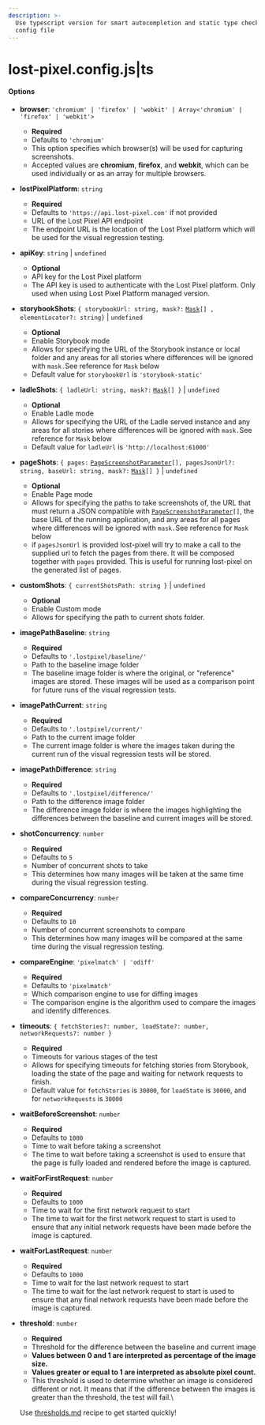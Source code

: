 ```yaml
---
description: >-
  Use typescript version for smart autocompletion and static type check of your
  config file
---
```


# lost-pixel.config.js|ts

#### Options

* **browser**: `'chromium' | 'firefox' | 'webkit' | Array<'chromium' | 'firefox' | 'webkit'>`
  * **Required**
  * Defaults to `'chromium'`
  * This option specifies which browser(s) will be used for capturing screenshots.
  * Accepted values are **chromium**, **firefox**, and **webkit**, which can be used individually or as an array for multiple browsers.
* **lostPixelPlatform**: `string`
  * **Required**
  * Defaults to `'https://api.lost-pixel.com'` if not provided
  * URL of the Lost Pixel API endpoint
  * The endpoint URL is the location of the Lost Pixel platform which will be used for the visual regression testing.
* **apiKey**: `string` | `undefined`
  * **Optional**
  * API key for the Lost Pixel platform
  * The API key is used to authenticate with the Lost Pixel platform. Only used when using Lost Pixel Platform managed version.
* **storybookShots**: `{ storybookUrl: string, mask?:` [`Mask`](mask.md)`[] , elementLocator?: string}` | `undefined`
  * **Optional**
  * Enable Storybook mode
  * Allows for specifying the URL of the Storybook instance or local folder and any areas for all stories where differences will be ignored with `mask.`See reference for `Mask` below
  * Default value for `storybookUrl` is `'storybook-static'`
* **ladleShots**: `{ ladleUrl: string, mask?:` [`Mask`](mask.md)`[] }` | `undefined`
  * **Optional**
  * Enable Ladle mode
  * Allows for specifying the URL of the Ladle served instance and any areas for all stories where differences will be ignored with `mask.`See reference for `Mask` below
  * Default value for `ladleUrl` is `'http://localhost:61000'`
* **pageShots**: `{ pages:` [`PageScreenshotParameter`](pagescreenshotparameter.md)`[], pagesJsonUrl?: string, baseUrl: string, mask?:` [`Mask`](mask.md)`[] }` | `undefined`
  * **Optional**
  * Enable Page mode
  * Allows for specifying the paths to take screenshots of, the URL that must return a JSON compatible with [`PageScreenshotParameter`](pagescreenshotparameter.md)`[]`, the base URL of the running application, and any areas for all pages where differences will be ignored with `mask.`See reference for `Mask` below
  * if `pagesJsonUrl` is provided lost-pixel will try to make a call to the supplied url to fetch the pages from there. It will be composed together with `pages` provided. This is useful for running lost-pixel on the generated list of pages.
* **customShots**: `{ currentShotsPath: string }` | `undefined`
  * **Optional**
  * Enable Custom mode
  * Allows for specifying the path to current shots folder.
* **imagePathBaseline**: `string`
  * **Required**
  * Defaults to `'.lostpixel/baseline/'`
  * Path to the baseline image folder
  * The baseline image folder is where the original, or "reference" images are stored. These images will be used as a comparison point for future runs of the visual regression tests.
* **imagePathCurrent**: `string`
  * **Required**
  * Defaults to `'.lostpixel/current/'`
  * Path to the current image folder
  * The current image folder is where the images taken during the current run of the visual regression tests will be stored.
* **imagePathDifference**: `string`
  * **Required**
  * Defaults to `'.lostpixel/difference/'`
  * Path to the difference image folder
  * The difference image folder is where the images highlighting the differences between the baseline and current images will be stored.
* **shotConcurrency**: `number`
  * **Required**
  * Defaults to `5`
  * Number of concurrent shots to take
  * This determines how many images will be taken at the same time during the visual regression testing.
* **compareConcurrency**: `number`
  * **Required**
  * Defaults to `10`
  * Number of concurrent screenshots to compare
  * This determines how many images will be compared at the same time during the visual regression testing.
* **compareEngine**: `'pixelmatch' | 'odiff'`
  * **Required**
  * Defaults to `'pixelmatch'`
  * Which comparison engine to use for diffing images
  * The comparison engine is the algorithm used to compare the images and identify differences.
* **timeouts**: `{ fetchStories?: number, loadState?: number, networkRequests?: number }`
  * **Required**
  * Timeouts for various stages of the test
  * Allows for specifying timeouts for fetching stories from Storybook, loading the state of the page and waiting for network requests to finish.
  * Default value for `fetchStories` is `30000`, for `loadState` is `30000`, and for `networkRequests` is `30000`
* **waitBeforeScreenshot**: `number`
  * **Required**
  * Defaults to `1000`
  * Time to wait before taking a screenshot
  * The time to wait before taking a screenshot is used to ensure that the page is fully loaded and rendered before the image is captured.
* **waitForFirstRequest**: `number`
  * **Required**
  * Defaults to `1000`
  * Time to wait for the first network request to start
  * The time to wait for the first network request to start is used to ensure that any initial network requests have been made before the image is captured.
* **waitForLastRequest**: `number`
  * **Required**
  * Defaults to `1000`
  * Time to wait for the last network request to start
  * The time to wait for the last network request to start is used to ensure that any final network requests have been made before the image is captured.
*   **threshold**: `number`

    * **Required**
    * Threshold for the difference between the baseline and current image
    * **Values between 0 and 1 are interpreted as percentage of the image size.**
    * **Values greater or equal to 1 are interpreted as absolute pixel count.**
    * This threshold is used to determine whether an image is considered different or not. It means that if the difference between the images is greater than the threshold, the test will fail.\


    Use [thresholds.md](../recipes/general-recipes/thresholds.md "mention") recipe to get started quickly!